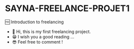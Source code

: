 # SAYNA-FREELANCE-PROJET1

  🆓 Introduction to freelancing

- 👋 Hi, this is my first freelancing project.
- 😁 I wish you a good reading ...
- 😎 Feel free to comment  !



